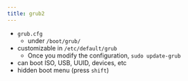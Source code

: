```yaml
---
title: grub2
---
```


- `grub.cfg`
    - under `/boot/grub/`
- customizable in `/etc/default/grub`
    - Once you modify the configuration, `sudo update-grub`
- can boot ISO, USB, UUID, devices, etc
- hidden boot menu (press `shift`)